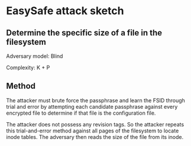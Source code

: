# EasySafe attack sketch
## Determine the specific size of a file in the filesystem

Adversary model: Blind

Complexity: K + P

## Method
The attacker must brute force the passphrase and learn the FSID through trial and error by attempting each candidate passphrase against every encrypted file to determine if that file is the configuration file.

The attacker does not possess any revision tags. So the attacker repeats this trial-and-error method against all pages of the filesystem to locate inode tables. The adversary then reads the size of the file from its inode.